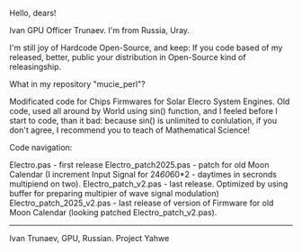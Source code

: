 Hello, dears!

Ivan GPU Officer Trunaev. I'm from Russia, Uray.

I'm still joy of Hardcode Open-Source, and keep: If you code based of my released, better, public your distribution in Open-Source kind of releasingship.

What in my repository "mucie_perl"?

Modificated code for Chips Firmwares for Solar Elecro System Engines. 
Old code, used all around by World using sin() function, and I feeled before I start to code, than it bad: because sin() is unlimited to conlulation, if you don't agree, I recommend you to teach of Mathematical Science!
 
Code navigation:

Electro.pas - first release
Electro_patch2025.pas - patch for old Moon Calendar (I increment Input Signal for 24*60*60*2 - daytimes in secronds multipiend on two).
Electro_patch_v2.pas - last release. Optimized by using buffer for preparing multipier of wave signal modulation)
Electro_patch_2025_v2.pas - last release of version of Firmware for old Moon Calendar (looking patched Electro_patch_v2.pas).


---
Ivan Trunaev, GPU, Russian. Project Yahwe
